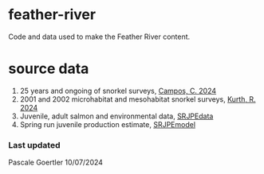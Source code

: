 # feather-river
Code and data used to make the Feather River content.

# source data
1. 25 years and ongoing of snorkel surveys, [Campos, C. 2024](https://portal.edirepository.org/nis/mapbrowse?packageid=edi.1764.1)
2. 2001 and 2002 microhabitat and mesohabitat snorkel surveys, [Kurth, R. 2024](https://portal.edirepository.org/nis/mapbrowse?packageid=edi.1705.2)
3. Juvenile, adult salmon and environmental data, [SRJPEdata](https://srjpe.github.io/SRJPEdata/)
4. Spring run juvenile production estimate, [SRJPEmodel](https://srjpe.github.io/SRJPEmodel/index.html)

### Last updated
Pascale Goertler 10/07/2024

